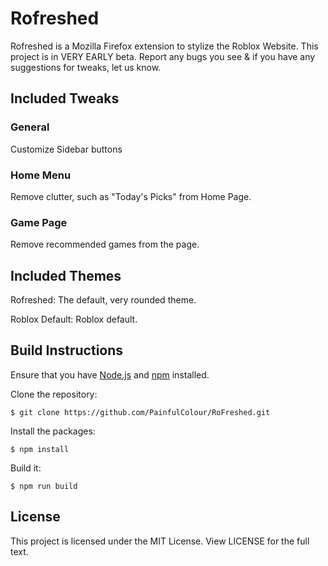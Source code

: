 # Rofreshed
Rofreshed is a Mozilla Firefox extension to stylize the Roblox Website. This project is in VERY EARLY beta. Report any bugs you see & if you have any suggestions for tweaks, let us know.
## Included Tweaks
### General
Customize Sidebar buttons
### Home Menu
Remove clutter, such as "Today's Picks" from Home Page.
### Game Page
Remove recommended games from the page.
## Included Themes
Rofreshed: The default, very rounded theme.

Roblox Default: Roblox default.
## Build Instructions
Ensure that you have [Node.js](https://nodejs.org) and [npm](https://www.npmjs.com/) installed.

Clone the repository:

``$ git clone https://github.com/PainfulColour/RoFreshed.git``

Install the packages:

``$ npm install``

Build it:

``$ npm run build``

## License
This project is licensed under the MIT License. View LICENSE for the full text.